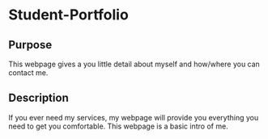 # Student-Portfolio

## Purpose

This webpage gives a you little detail about myself and how/where you can contact me.

## Description

If you ever need my services, my webpage will provide you everything you need to get you comfortable. This webpage is a basic intro of me.